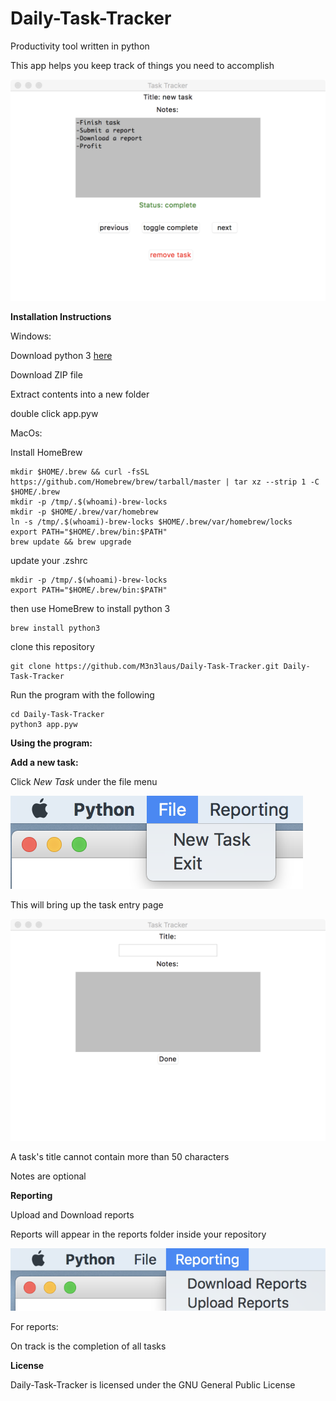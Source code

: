 # Daily-Task-Tracker
Productivity tool written in python

This app helps you keep track of things you need to accomplish

![alt text](img/viewEntriesPage.png)


**Installation Instructions**

Windows: 

Download python 3 [here](https://www.python.org/downloads)

Download ZIP file

Extract contents into a new folder

double click app.pyw

MacOs:

Install HomeBrew
```
mkdir $HOME/.brew && curl -fsSL https://github.com/Homebrew/brew/tarball/master | tar xz --strip 1 -C $HOME/.brew
mkdir -p /tmp/.$(whoami)-brew-locks
mkdir -p $HOME/.brew/var/homebrew
ln -s /tmp/.$(whoami)-brew-locks $HOME/.brew/var/homebrew/locks
export PATH="$HOME/.brew/bin:$PATH"
brew update && brew upgrade
```
update your .zshrc
```
mkdir -p /tmp/.$(whoami)-brew-locks
export PATH="$HOME/.brew/bin:$PATH"
```

then use HomeBrew to install python 3

```
brew install python3
```

clone this repository

```
git clone https://github.com/M3n3laus/Daily-Task-Tracker.git Daily-Task-Tracker
```

Run the program with the following

```
cd Daily-Task-Tracker
python3 app.pyw
```

**Using the program:**

**Add a new task:**

Click *New Task* under the file menu

![alt text](img/filemenu.png)

This will bring up the task entry page

![alt text](img/taskEntryPage.png)


A task's title cannot contain more than 50 characters

Notes are optional


**Reporting**

Upload and Download reports

Reports will appear in the reports folder inside your repository 

![alt text](img/reportmenu.png)


For reports:

On track is the completion of all tasks

**License**

Daily-Task-Tracker is licensed under the GNU General Public License
